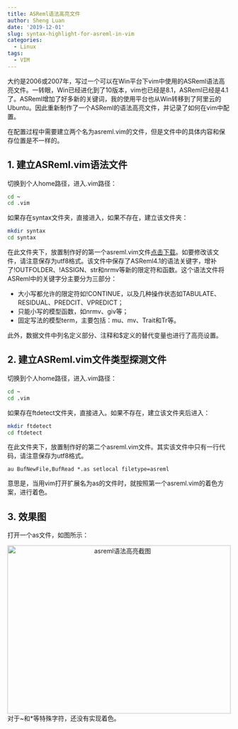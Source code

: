 ```yaml
---
title: ASReml语法高亮文件
author: Sheng Luan
date: '2019-12-01'
slug: syntax-highlight-for-asreml-in-vim
categories:
  - Linux
tags:
  - VIM
---
```


大约是2006或2007年，写过一个可以在Win平台下vim中使用的ASReml语法高亮文件。一转眼，Win已经进化到了10版本，vim也已经是8.1，ASReml已经是4.1了。ASReml增加了好多新的关键词，我的使用平台也从Win转移到了阿里云的Ubuntu。因此重新制作了一个ASReml的语法高亮文件，并记录了如何在vim中配置。

在配置过程中需要建立两个名为asreml.vim的文件，但是文件中的具体内容和保存位置是不一样的。

## 1. 建立ASReml.vim语法文件
切换到个人home路径，进入.vim路径：

```bash
cd ~
cd .vim
```
如果存在syntax文件夹，直接进入，如果不存在，建立该文件夹：
```bash
mkdir syntax
cd syntax
```
在此文件夹下，放置制作好的第一个asreml.vim文件[点击下载](/post/datasets/asreml.vim)。如要修改该文件，请注意保存为utf8格式。该文件中保存了ASReml4.1的语法关键字，增补了!OUTFOLDER、!ASSIGN、str和nrmv等新的限定符和函数。这个语法文件将ASReml中的关键字分主要分为三部分：

* 大小写都允许的限定符如!CONTINUE，以及几种操作状态如TABULATE、RESIDUAL、PREDCIT、VPREDICT；
* 只能小写的模型函数，如nrmv、giv等；
* 固定写法的模型term，主要包括：mu、mv、Trait和Tr等。

此外，数据文件中列名定义部分、注释和$定义的替代变量也进行了高亮设置。

## 2. 建立ASReml.vim文件类型探测文件
切换到个人home路径，进入.vim路径：
```bash
cd ~
cd .vim
```
如果存在ftdetect文件夹，直接进入。如果不存在，建立该文件夹后进入：
```bash
mkdir ftdetect
cd ftdetect
```
在此文件夹下，放置制作好的第二个asreml.vim文件。其实该文件中只有一行代码，请注意保存为utf8格式。
```vim
au BufNewFile,BufRead *.as setlocal filetype=asreml
```
意思是，当用vim打开扩展名为as的文件时，就按照第一个asreml.vim的着色方案，进行着色。

## 3. 效果图

打开一个as文件，如图所示：
<div align="center">
<img src="/post/images/asremlsyntax.png"  alt="asreml语法高亮截图" height= "380" width="100%" >
</div>
对于~和*等特殊字符，还没有实现着色。
